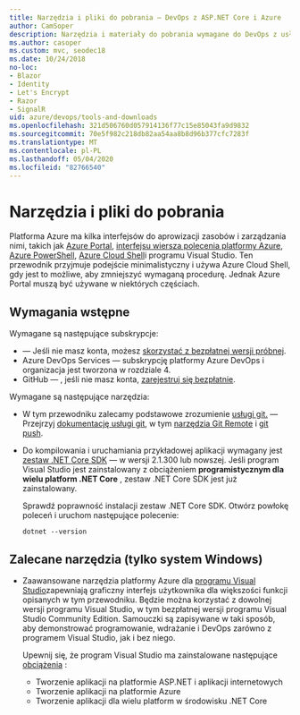 ```yaml
---
title: Narzędzia i pliki do pobrania — DevOps z ASP.NET Core i Azure
author: CamSoper
description: Narzędzia i materiały do pobrania wymagane do DevOps z usługami ASP.NET Core i Azure.
ms.author: casoper
ms.custom: mvc, seodec18
ms.date: 10/24/2018
no-loc:
- Blazor
- Identity
- Let's Encrypt
- Razor
- SignalR
uid: azure/devops/tools-and-downloads
ms.openlocfilehash: 321d506760d057914136f77c15e85043fa9d9832
ms.sourcegitcommit: 70e5f982c218db82aa54aa8b8d96b377cfc7283f
ms.translationtype: MT
ms.contentlocale: pl-PL
ms.lasthandoff: 05/04/2020
ms.locfileid: "82766540"
---
```

# <a name="tools-and-downloads"></a>Narzędzia i pliki do pobrania

Platforma Azure ma kilka interfejsów do aprowizacji zasobów i zarządzania nimi, takich jak [Azure Portal](https://portal.azure.com), [interfejsu wiersza polecenia platformy Azure](/cli/azure/), [Azure PowerShell](/powershell/azure/overview), [Azure Cloud Shell](https://shell.azure.com/bash)i programu Visual Studio. Ten przewodnik przyjmuje podejście minimalistyczny i używa Azure Cloud Shell, gdy jest to możliwe, aby zmniejszyć wymaganą procedurę. Jednak Azure Portal muszą być używane w niektórych częściach.

## <a name="prerequisites"></a>Wymagania wstępne

Wymagane są następujące subskrypcje:

* &mdash; Jeśli nie masz konta, możesz [skorzystać z bezpłatnej wersji próbnej](https://azure.microsoft.com/free/).
* Azure DevOps Services &mdash; subskrypcję platformy Azure DevOps i organizacja jest tworzona w rozdziale 4.
* GitHub &mdash; , jeśli nie masz konta, [zarejestruj się bezpłatnie](https://github.com/join).

Wymagane są następujące narzędzia:

* W tym przewodniku zalecamy podstawowe zrozumienie [usługi git.](https://git-scm.com/downloads) &mdash; Przejrzyj [dokumentację usługi git](https://git-scm.com/doc), w tym [narzędzia Git Remote](https://git-scm.com/docs/git-remote) i [git push](https://git-scm.com/docs/git-push).
* Do kompilowania i uruchamiania przykładowej aplikacji wymagany jest [zestaw .NET Core SDK](https://dotnet.microsoft.com/download/) &mdash; w wersji 2.1.300 lub nowszej. Jeśli program Visual Studio jest zainstalowany z obciążeniem **programistycznym dla wielu platform .NET Core** , zestaw .NET Core SDK jest już zainstalowany.

    Sprawdź poprawność instalacji zestaw .NET Core SDK. Otwórz powłokę poleceń i uruchom następujące polecenie:

    ```dotnetcli
    dotnet --version
    ```

## <a name="recommended-tools-windows-only"></a>Zalecane narzędzia (tylko system Windows)

* Zaawansowane narzędzia platformy Azure dla [programu Visual Studio](https://visualstudio.microsoft.com)zapewniają graficzny interfejs użytkownika dla większości funkcji opisanych w tym przewodniku. Będzie można korzystać z dowolnej wersji programu Visual Studio, w tym bezpłatnej wersji programu Visual Studio Community Edition. Samouczki są zapisywane w taki sposób, aby demonstrować programowanie, wdrażanie i DevOps zarówno z programem Visual Studio, jak i bez niego.

  Upewnij się, że program Visual Studio ma zainstalowane następujące [obciążenia](/visualstudio/install/modify-visual-studio) :

  * Tworzenie aplikacji na platformie ASP.NET i aplikacji internetowych
  * Tworzenie aplikacji na platformie Azure
  * Tworzenie aplikacji dla wielu platform w środowisku .NET Core

